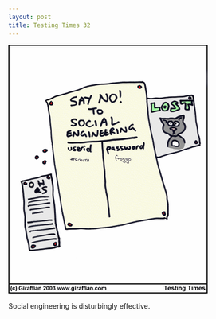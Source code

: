 ```yaml
---
layout: post
title: Testing Times 32
---
```

<img src="/images/tt0032.png">

Social engineering is disturbingly effective. 